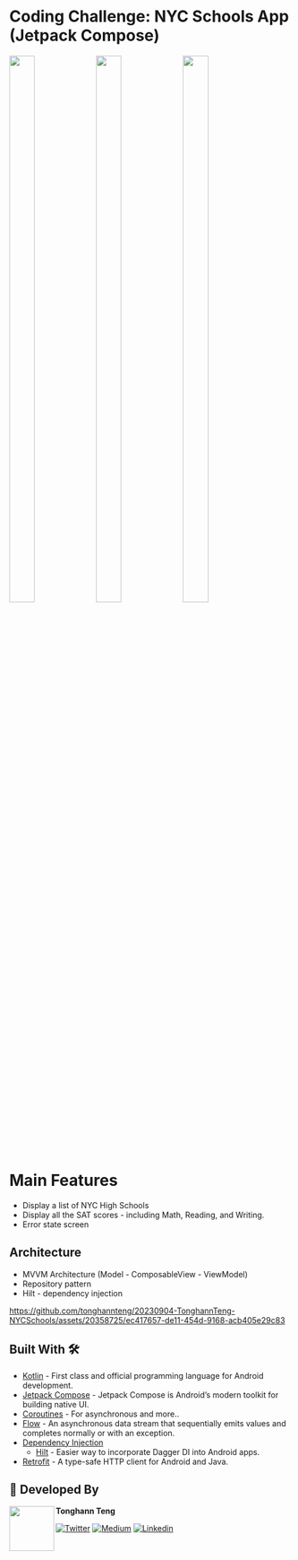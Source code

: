 # Coding Challenge: NYC Schools App (Jetpack Compose)
<p float="left">
  <img width="30%" height="50%" src="https://github.com/tonghannteng/20230904-TonghannTeng-NYCSchools/assets/20358725/cb2a18ce-2336-44bf-9ed0-5efbb7175074" />
  <img width="30%" height="50%" src="https://github.com/tonghannteng/20230904-TonghannTeng-NYCSchools/assets/20358725/66d53a53-a8f6-407d-9252-deb451f83112" />
  <img width="30%" height="50%" src="https://github.com/tonghannteng/20230904-TonghannTeng-NYCSchools/assets/20358725/43d7a1ad-11ad-4688-99ab-86a0694572fa" />
</p>

# Main Features
- Display a list of NYC High Schools 
- Display all the SAT scores - including Math, Reading, and Writing.
- Error state screen


## Architecture
  - MVVM Architecture (Model - ComposableView - ViewModel)
  - Repository pattern
  - Hilt - dependency injection

https://github.com/tonghannteng/20230904-TonghannTeng-NYCSchools/assets/20358725/ec417657-de11-454d-9168-acb405e29c83

## Built With 🛠
- [Kotlin](https://kotlinlang.org/) - First class and official programming language for Android development.
- [Jetpack Compose](https://developer.android.com/jetpack/compose) - Jetpack Compose is Android’s modern toolkit for building native UI.
- [Coroutines](https://kotlinlang.org/docs/reference/coroutines-overview.html) - For asynchronous and more..
- [Flow](https://kotlin.github.io/kotlinx.coroutines/kotlinx-coroutines-core/kotlinx.coroutines.flow/-flow/) - An asynchronous data stream that sequentially emits values and completes normally or with an exception.
- [Dependency Injection](https://developer.android.com/training/dependency-injection)
  - [Hilt](https://dagger.dev/hilt) - Easier way to incorporate Dagger DI into Android apps.
- [Retrofit](https://square.github.io/retrofit/) - A type-safe HTTP client for Android and Java.


## 👨 Developed By

<a href="https://twitter.com/tonghann_teng" target="_blank">
  <img src="https://github.com/tonghannteng/20230904-TonghannTeng-NYCSchools/assets/20358725/da874229-9501-4579-b2c5-0c0b09e94554" width="80" align="left">
</a>


**Tonghann Teng**

[![Twitter](https://img.shields.io/badge/-twitter-grey?logo=twitter)](https://twitter.com/tonghann_teng)
[![Medium](https://img.shields.io/badge/-medium-grey?logo=medium)](https://medium.com/@tengtonghann)
[![Linkedin](https://img.shields.io/badge/-linkedin-grey?logo=linkedin)](https://www.linkedin.com/in/tonghannteng/)






